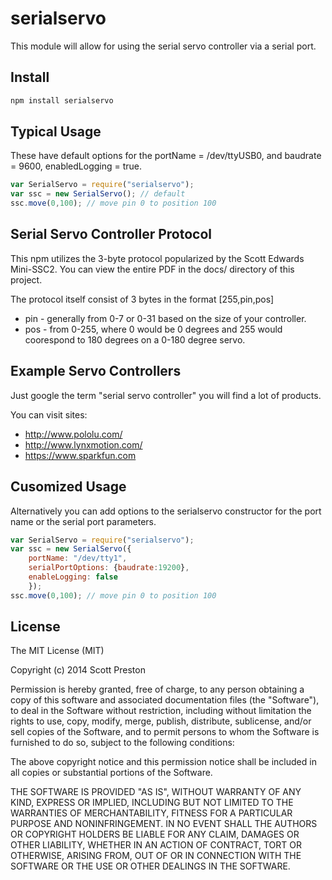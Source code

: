 # serialservo

This module will allow for using the serial servo controller via a serial port.

## Install

```bash
npm install serialservo
```

## Typical Usage

These have default options for the portName = /dev/ttyUSB0, and baudrate = 9600, enabledLogging = true.

```javascript
var SerialServo = require("serialservo");
var ssc = new SerialServo(); // default
ssc.move(0,100); // move pin 0 to position 100
```

## Serial Servo Controller Protocol

This npm utilizes the 3-byte protocol popularized by the Scott Edwards Mini-SSC2. You can view the entire PDF in the docs/ directory of this project.

The protocol itself consist of 3 bytes in the format [255,pin,pos]

* pin - generally from 0-7 or 0-31 based on the size of your controller.
* pos - from 0-255, where 0 would be 0 degrees and 255 would coorespond to 180 degrees on a 0-180 degree servo.

## Example Servo Controllers

Just google the term "serial servo controller" you will find a lot of products.

You can visit sites:

* http://www.pololu.com/
* http://www.lynxmotion.com/
* https://www.sparkfun.com

## Cusomized Usage

Alternatively you can add options to the serialservo constructor for the port name or the serial port parameters.

```javascript
var SerialServo = require("serialservo");
var ssc = new SerialServo({
    portName: "/dev/tty1",
    serialPortOptions: {baudrate:19200},
    enableLogging: false
    });
ssc.move(0,100); // move pin 0 to position 100
```

## License

The MIT License (MIT)

Copyright (c) 2014 Scott Preston

Permission is hereby granted, free of charge, to any person obtaining a copy of
this software and associated documentation files (the "Software"), to deal in
the Software without restriction, including without limitation the rights to
use, copy, modify, merge, publish, distribute, sublicense, and/or sell copies of
the Software, and to permit persons to whom the Software is furnished to do so,
subject to the following conditions:

The above copyright notice and this permission notice shall be included in all
copies or substantial portions of the Software.

THE SOFTWARE IS PROVIDED "AS IS", WITHOUT WARRANTY OF ANY KIND, EXPRESS OR
IMPLIED, INCLUDING BUT NOT LIMITED TO THE WARRANTIES OF MERCHANTABILITY, FITNESS
FOR A PARTICULAR PURPOSE AND NONINFRINGEMENT. IN NO EVENT SHALL THE AUTHORS OR
COPYRIGHT HOLDERS BE LIABLE FOR ANY CLAIM, DAMAGES OR OTHER LIABILITY, WHETHER
IN AN ACTION OF CONTRACT, TORT OR OTHERWISE, ARISING FROM, OUT OF OR IN
CONNECTION WITH THE SOFTWARE OR THE USE OR OTHER DEALINGS IN THE SOFTWARE.